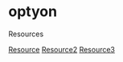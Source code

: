# optyon

Resources

[Resource](http://www.smileofthales.com/option-greeks-python-math-proof/)
[Resource2](https://github.com/mcdallas/wallstreet/tree/master/wallstreet)
[Resource3](http://www.quantacademy.com/2014/09/options-greeks-calculation-with-python/)
